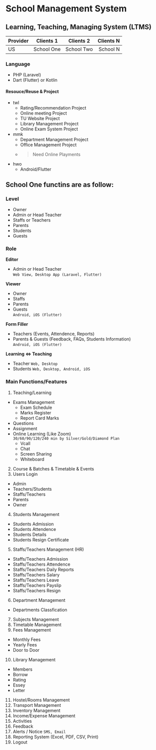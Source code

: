 # School Management System
## Learning, Teaching, Managing System (LTMS)

| Provider | Clients 1 | Clients 2 | Clients N |
| :---  | :---: | :---: | ---: |
| US | School One | School Two | School N |

### Language
* PHP (Laravel)
* Dart (Flutter) or Kotlin

#### Resouce/Reuse & Project
* twl
  - Rating/Recommendation Project
  - Online meeting Project
  - TU Website Project
  - Library Management Project
  - Online Exam System Project
* mmk
  - Department Management Project
  - Office Management Project
  - > Need Online Playments
* hwo
  - Android/Flutter

## School One functins are as follow:
### Level
* Owner
* Admin or Head Teacher
* Staffs or Teachers
* Parents
* Students
* Guests  

### Role
**Editor**
  * Admin or Head Teacher  
    `Web View, Desktop App (Laravel, Flutter)`

**Viewer**
  * Owner
  * Staffs
  * Parents
  * Guests   
    `Android, iOS (Flutter)`

**Form Filler**
  * Teachers (Events, Attendence, Reports)
  * Parents & Guests (Feedback, FAQs, Students Information)  
    `Android, iOS (Flutter)`

**Learning <=> Teaching**
  * Teacher `Web, Desktop`  
  * Students `Web, Desktop, Android, iOS`

### Main Functions/Features
1. Teaching/Learning
  * Exams Management
    - Exam Schedule
    - Marks Register
    - Report Card Marks
  * Questions
  * Assignment
  * Online Learning (Like Zoom)  
      `30/60/90/120/240 min by Silver/Gold/Diamond Plan`
    - Vcall
    - Chat
    - Screen Sharing
    - Whiteboard
2. Course & Batches & Timetable & Events
3. Users Login
  * Admin
  * Teachers/Students
  * Staffs/Teachers
  * Parents
  * Owner
4. Students Management
  * Students Admission
  * Students Attendence
  * Students Details
  * Students Resign Certificate
5. Staffs/Teachers Management (HR)
  * Staffs/Teachers Admission
  * Staffs/Teachers Attendence
  * Staffs/Teachers Daily Reports
  * Staffs/Teachers Salary
  * Staffs/Teachers Leave
  * Staffs/Teachers Payslip
  * Staffs/Teachers Resign
6. Department Management
  * Departments Classfication
7. Subjects Management
8. Timetable Management
9. Fees Management
  * Monthly Fees
  * Yearly Fees
  * Door to Door
10. Library Management
  * Members
  * Borrow
  * Rating
  * Essey
  * Letter
11. Hostel/Rooms Management
12. Transport Management
13. Inventory Management
14. Income/Expense Management
15. Activities
16. Feedback
17. Alerts / Notice
  `SMS, Email`
18. Reporting System (Excel, PDF, CSV, Print)
19. Logout
